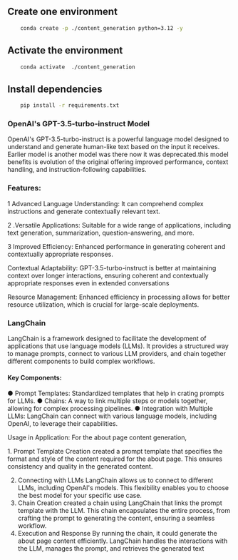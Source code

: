## Create one environment

```bash
    conda create -p ./content_generation python=3.12 -y
```

## Activate the environment

```bash
    conda activate  ./content_generation
```

## Install dependencies

```bash
    pip install -r requirements.txt 
```

<h3>OpenAI's GPT-3.5-turbo-instruct Model</h3>

<p>OpenAI's GPT-3.5-turbo-instruct is a powerful language model designed to understand and generate human-like text based on the input it receives. Earlier model is another model was there now it was deprecated.this model benefits is  evolution of the original offering improved performance, context handling, and instruction-following capabilities.<p>

### Features:

<p>1 Advanced Language Understanding: It can comprehend complex instructions and generate contextually relevant text.</P>
<p>2 .Versatile Applications: Suitable for a wide range of applications, including text generation, summarization, question-answering, and more.</p>
<p>3 Improved Efficiency: Enhanced performance in generating coherent and contextually appropriate responses.</p>

<p>Contextual Adaptability: GPT-3.5-turbo-instruct is better at maintaining context over longer interactions, ensuring coherent and contextually appropriate responses even in extended conversations</p>

<p>Resource Management: Enhanced efficiency in processing allows for better resource utilization, which is crucial for large-scale deployments.</p>

### LangChain
LangChain is a framework designed to facilitate the development of applications that use language models (LLMs). It provides a structured way to manage prompts, connect to various LLM providers, and chain together different components to build complex workflows.

#### Key Components:
●	Prompt Templates: Standardized templates that help in crating prompts for LLMs.
●	Chains: A way to link multiple steps or models together, allowing for complex processing pipelines.
●	Integration with Multiple LLMs: LangChain can connect with various language models, including OpenAI, to leverage their capabilities.

<p>Usage in Application: For the about page content generation,</p>
1. Prompt Template Creation
created a prompt template that specifies the format and style of the content required for the about page. This ensures consistency and quality in the generated content.

2. Connecting with LLMs
LangChain allows us to connect to different LLMs, including OpenAI's models. This flexibility enables you to choose the best model for your specific use case.
3. Chain Creation
created a chain using LangChain that links the prompt template with the LLM. This chain encapsulates the entire process, from crafting the prompt to generating the content, ensuring a seamless workflow.
4. Execution and Response
By running the chain, it could generate the about page content efficiently. LangChain handles the interactions with the LLM, manages the prompt, and retrieves the generated text



